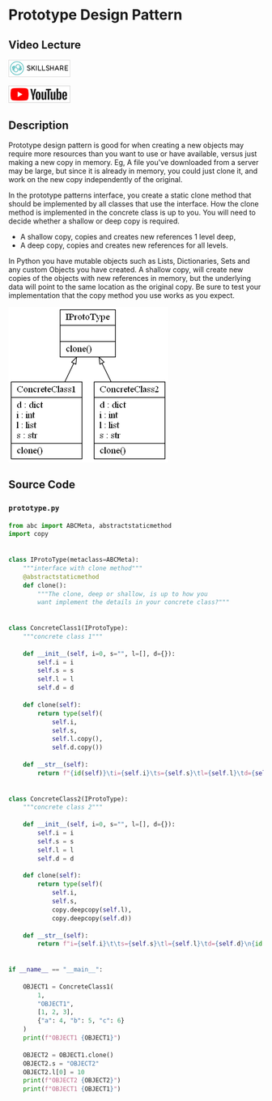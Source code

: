 # Prototype Design Pattern

## Video Lecture

<a id="skillShareVideoLink" href="https://skl.sh/34SM2Xg" target="_blank" title="Prototype Design Pattern"><img src="/img/skillshare_btn_sm.gif" alt="Prototype Design Pattern"/></a> 
<!-- <a id="udemyVideoLink" href="https://www.udemy.com/course/design-patterns-in-python/learn/lecture/16396926/?referralCode=7493DBBBF97FF2B0D24D" target="_blank" title="Prototype Design Pattern"><img src="/img/udemy_btn_sm.gif" alt="Prototype Design Pattern"/></a> -->
<a id="ytVideoLink" href="https://youtu.be/_jBjhI6-VDI" target="_blank" title="Prototype Design Pattern"><img src="/img/yt_btn_sm.gif" alt="Prototype Design Pattern"/></a> 

## Description

Prototype design pattern is good for when creating a new objects may require more resources than you want to use or have available, versus just making a new copy in memory.
Eg, A file you've downloaded from a server may be large, but since it is already in memory, you could just clone it, and work on the new copy independently of the original.

In the prototype patterns interface, you create a static clone method that should be implemented by all classes that use the interface.
How the clone method is implemented in the concrete class is up to you.
You will need to decide whether a shallow or deep copy is required.

- A shallow copy, copies and creates new references 1 level deep,
- A deep copy, copies and creates new references for all levels.

In Python you have mutable objects such as Lists, Dictionaries, Sets and any custom Objects you have created. A shallow copy, will create new copies of the objects with new references in memory, but the underlying data will point to the same location as the original copy. Be sure to test your implementation that
the copy method you use works as you expect. 

![Prototype UML Diagram](prototype.png)

## Source Code

### **`prototype.py`**

```python
from abc import ABCMeta, abstractstaticmethod
import copy


class IProtoType(metaclass=ABCMeta):
    """interface with clone method"""
    @abstractstaticmethod
    def clone():
        """The clone, deep or shallow, is up to how you 
        want implement the details in your concrete class?"""


class ConcreteClass1(IProtoType):
    """concrete class 1"""

    def __init__(self, i=0, s="", l=[], d={}):
        self.i = i
        self.s = s
        self.l = l
        self.d = d

    def clone(self):
        return type(self)(
            self.i,
            self.s,
            self.l.copy(),
            self.d.copy())

    def __str__(self):
        return f"{id(self)}\ti={self.i}\ts={self.s}\tl={self.l}\td={self.d}"


class ConcreteClass2(IProtoType):
    """concrete class 2"""

    def __init__(self, i=0, s="", l=[], d={}):
        self.i = i
        self.s = s
        self.l = l
        self.d = d

    def clone(self):
        return type(self)(
            self.i,
            self.s,
            copy.deepcopy(self.l),
            copy.deepcopy(self.d))

    def __str__(self):
        return f"i={self.i}\t\ts={self.s}\tl={self.l}\td={self.d}\n{id(self.i)}\t{id(self.s)}\t{id(self.l)}\t{id(self.d)}\t"


if __name__ == "__main__":

    OBJECT1 = ConcreteClass1(
        1,
        "OBJECT1",
        [1, 2, 3],
        {"a": 4, "b": 5, "c": 6}
    )
    print(f"OBJECT1 {OBJECT1}")

    OBJECT2 = OBJECT1.clone()
    OBJECT2.s = "OBJECT2"
    OBJECT2.l[0] = 10
    print(f"OBJECT2 {OBJECT2}")
    print(f"OBJECT1 {OBJECT1}")

```